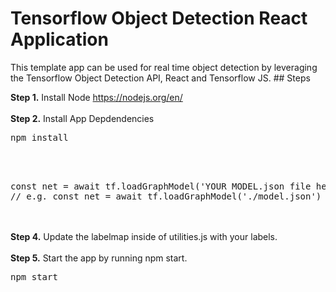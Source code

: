 # Tensorflow Object Detection React Application
<p>This template app can be used for real time object detection by leveraging the Tensorflow Object Detection API, React and Tensorflow JS.  
## Steps

<b>Step 1.</b> Install Node https://nodejs.org/en/
<br/><br/>
<b>Step 2.</b> Install App Depdendencies 
<pre>npm install</pre>
<br/><br/>
<pre>
const net = await tf.loadGraphModel('YOUR MODEL.json file here')
// e.g. const net = await tf.loadGraphModel('./model.json')
</pre>
<br/><br/>
<b>Step 4.</b> Update the labelmap inside of utilities.js with your labels.</a> 
<br/><br/>
<b>Step 5.</b> Start the app by running npm start.</a> 
<pre>npm start</pre>
<br/><br/>




